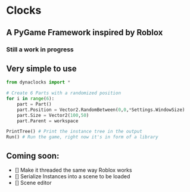 # Clocks
## A PyGame Framework inspired by Roblox
### Still a work in progress


## Very simple to use
```py
from dynaclocks import *

# Create 6 Parts with a randomized position
for i in range(6):
    part = Part()
    part.Position = Vector2.RandomBetween(0,0,*Settings.WindowSize)
    part.Size = Vector2(100,50)
    part.Parent = workspace

PrintTree() # Print the instance tree in the output
Run() # Run the game, right now it's in form of a library
```



## Coming soon:
- [] Make it threaded the same way Roblox works
- [] Serialize Instances into a scene to be loaded
- [] Scene editor
